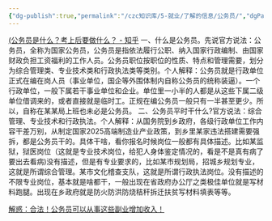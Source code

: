```yaml
---
{"dg-publish":true,"permalink":"/czc知识库/5-就业/了解的信息/公务员/","dgPassFrontmatter":true,"created":"2024-06-18T17:45:22.469+08:00","updated":"2024-12-08T15:21:26.323+08:00"}
---
```




[(公务员是什么？考上后要做什么？ - 知乎](https://www.zhihu.com/question/287441448)
	一、什么是公务员。先说官方说法：公务员，全称为国家公务员，公务员是指依法履行公职、纳入国家行政编制、由国家财政负担工资福利的工作人员。公务员职位按职位的性质、特点和管理需要，划分为综合管理类、专业技术类和行政执法类等类别。个人解释：公务员就是行政单位正式在编在岗人员（事业单位，国企等外围体制内自称公务员的统称装逼）。一个行政单位，一般下属若干事业单位和企业。单位里一小半的人都是从这些下属二级单位借调来的，或者直接就是临时工。正规在编公务员一般只有一半甚至更少。所以，自称在某某局上班也未必是公务员。
	二、公务员平时干什么?官方说法：综合管理、专业技术和行政执法。个人解释：从国务院到乡政府，各级行政单位工作内容干差万别，从制定国家2025高端制造业产业政策，到乡里某家违法搭建需要强拆，都是公务员干的。具体干啥，看你报名时候岗位一般都有具体描述。比如某监狱，狱医岗位（这就是专业技术岗位，给犯人身体鉴定情况的，看是不是真有病了要出去看病)没有描述，但是有专业要求的，比如某市规划局，招城乡规划专业，这就是所谓综合管理。某市文化稽查支队，这就是所谓行政执法岗位。没有描述的不限专业岗位，基本就是啥都干，一般出现在省政府办公厅之类极佳单位就是写材料跑腿。出现在乡政府就是防火防洪防烧秸秆拆迁扶贫写材料填表等等。


[解惑：合法！公务员可以从事这些副业增加收入！](https://www.zhihu.com/tardis/zm/art/80336179?source_id=1005)